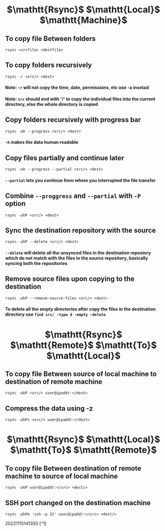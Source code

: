<h1 align="center">$\mathtt{Rsync}$ $\mathtt{Local}$ $\mathtt{Machine}$</h1>

## To copy file Between folders

`rsync <srcfile> <destfile>`
  
## To copy folders recursively
  
`rsync -r <src/> <dest>`

#### Note: `-r` will not copy the time, date, permissions, etc use -a insetad

#### Note: `src` should end with '/' to copy the individual files into the current directory, else the whole directory is copied
  
## Copy folders recursively with progress bar

`rsync -ah --progress <src/> <dest>`

#### `-h` makes the data human readable

## Copy files partially and continue later

`rsync -ah --progress --partial <src/> <dest>`

#### `--partial` lets you continue from where you interrupted the file transfer

## Combine `--proggress` and `--partial` with `-P` option

`rsync -ahP <src/> <dest>`

## Sync the destination repository with the source

`rsync -ahP --delete <src/> <dest>`

#### `--delete` will delete all the unsynced files in the destination reposiory which do not match with the files in the source repository, basically syncing both the repositories

## Remove source files upon copying to the destination

`rsync -ahP --remove-source-files <src/> <dest>`

#### To delete all the empty directories after copy the files in the destination directory use `find src/ -type d -empty -delete`

<h1 align="center">$\mathtt{Rsync}$ $\mathtt{Remote}$ $\mathtt{To}$ $\mathtt{Local}$</h1>

## To copy file Between source of local machine to destination of remote machine

`rsync -ahP <src/> user@ipaddr:</dest>`

## Compress the data using -z

`rsync -ahPz <src/> user@ipaddr:</dest>`

<h1 align="center">$\mathtt{Rsync}$ $\mathtt{Local}$ $\mathtt{To}$ $\mathtt{Remote}$</h1>

## To copy file Between destination of remote machine to source of local machine

`rsync -ahP user@ipaddr:</src> <dest/>`

## SSH port changed on the destination machine

`rsync -ahPe 'ssh -p 22' user@ipaddr:</src> <dest/>`

20221115141350 [^1]



